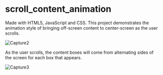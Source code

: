 # scroll_content_animation
Made with HTML5, JavaScript and CSS. This project demonstrates the animation style of bringing off-screen content to center-screen as the user scrolls.

![Capture2](https://github.com/daviskj/scroll_content_animation/assets/98443655/f7f05160-3b59-4587-b75b-a8c3bafe2cdc)

As the user scrolls, the content boxes will come from alternating sides of the screen for each box that appears.

![Capture3](https://github.com/daviskj/scroll_content_animation/assets/98443655/521dd509-c22c-4117-97cb-bc179f77c01b)

